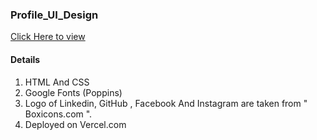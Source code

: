 ### Profile_UI_Design

[Click Here to view](https://profile-design-2v27.vercel.app/)

#### Details
1) HTML And CSS
2) Google Fonts (Poppins)
3) Logo of Linkedin, GitHub , Facebook And Instagram are taken from " Boxicons.com ".
4) Deployed on Vercel.com
